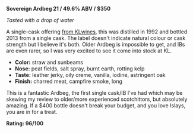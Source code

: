 **Sovereign Ardbeg 21 / 49.6% ABV / $350**

*Tasted with a drop of water*

A single-cask offering [from KLwines](http://www.klwines.com/detail.asp?sku=1155025&cid=TPV-Winesearcher), this was distilled in 1992 and bottled 2013 from a single cask.  The label doesn't indicate natural colour or cask strength but I believe it's both.  Older Ardbeg is impossible to get, and IBs are even rarer, so I was very excited to see it come into stock at KL.

* **Color:** straw and sunbeams
* **Nose:** peat fields, salt spray, burnt earth, rotting kelp
* **Taste:** leather jerky, oily creme, vanilla, iodine, astringent oak
* **Finish:** charred meat, campfire smoke, long

This is a fantastic Ardbeg, the first single cask/IB I've had which may be skewing my review to older/more experienced scotchittors, but absolutely amazing.  If a $400 bottle doesn't break your budget, and you love Islays, you are in for a treat.

**Rating: 96/100**